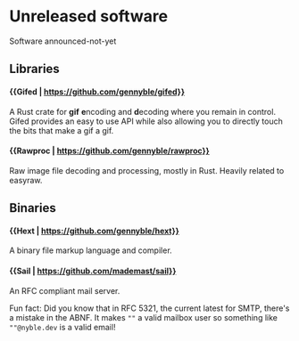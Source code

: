 # Unreleased software
Software announced-not-yet

## Libraries

#### {{Gifed | https://github.com/gennyble/gifed}}
A Rust crate for **gif** **e**ncoding and **d**ecoding where you remain in control. Gifed provides an easy to use API while also allowing you to directly touch the bits that make a gif a gif.

#### {{Rawproc | https://github.com/gennyble/rawproc}}
Raw image file decoding and processing, mostly in Rust. Heavily related to easyraw.

## Binaries

#### {{Hext | https://github.com/gennyble/hext}}
A binary file markup language and compiler.

#### {{Sail | https://github.com/mademast/sail}}
An RFC compliant mail server.

Fun fact:
Did you know that in RFC 5321, the current latest for SMTP, there's a mistake in the ABNF. It makes `""` a valid mailbox user so something like `""@nyble.dev` is a valid email!
